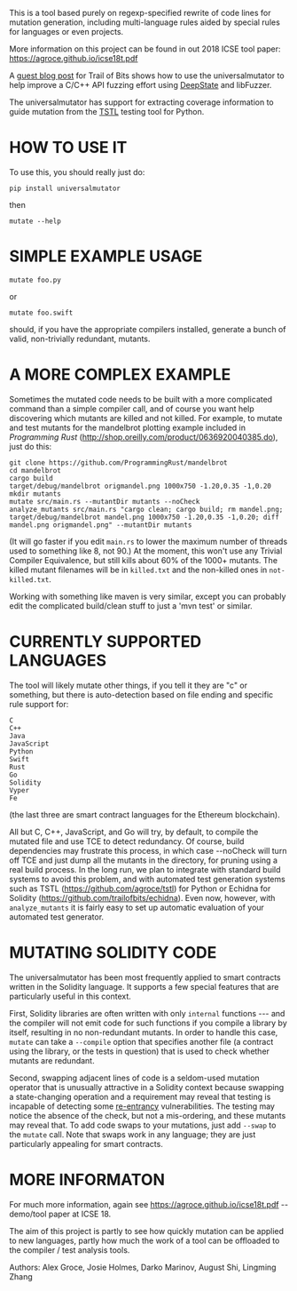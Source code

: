 This is a tool based purely on regexp-specified rewrite of code lines for mutation generation, including
multi-language rules aided by special rules for languages or even projects.

More information on this project can be found in out 2018 ICSE tool paper: https://agroce.github.io/icse18t.pdf 

A [guest blog post](https://blog.trailofbits.com/2019/01/23/fuzzing-an-api-with-deepstate-part-2/) for Trail of Bits shows how to use the universalmutator to help improve a C/C++ API fuzzing effort using [DeepState](https://github.com/trailofbits/deepstate) and libFuzzer.

The universalmutator has support for extracting coverage information to guide mutation from the [TSTL](https://github.com/agroce/tstl) testing tool for Python.

HOW TO USE IT
=============

To use this, you should really just do:

`pip install universalmutator`

then

`mutate --help`

SIMPLE EXAMPLE USAGE
====================

`mutate foo.py`

or

`mutate foo.swift`

should, if you have the appropriate compilers installed, generate a bunch of valid, non-trivially redundant, mutants.


A MORE COMPLEX EXAMPLE
======================

Sometimes the mutated code needs to be built with a more complicated command than a simple compiler call, and of course you want help discovering which mutants are killed and not killed.  For example, to mutate and test mutants for the mandelbrot plotting example included in _Programming Rust_ (http://shop.oreilly.com/product/0636920040385.do), just do this:


    git clone https://github.com/ProgrammingRust/mandelbrot
    cd mandelbrot
    cargo build
    target/debug/mandelbrot origmandel.png 1000x750 -1.20,0.35 -1,0.20
    mkdir mutants
    mutate src/main.rs --mutantDir mutants --noCheck
    analyze_mutants src/main.rs "cargo clean; cargo build; rm mandel.png; target/debug/mandelbrot mandel.png 1000x750 -1.20,0.35 -1,0.20; diff mandel.png origmandel.png" --mutantDir mutants

(It will go faster if you edit `main.rs` to lower the maximum number of threads used to something like 8, not 90.) At the moment, this won't use any Trivial Compiler Equivalence, but still kills about 60% of the 1000+ mutants. The killed mutant filenames will be in `killed.txt` and the non-killed ones in `not-killed.txt`.

Working with something like maven is very similar, except you can probably edit the complicated build/clean stuff to just a 'mvn test' or similar.

CURRENTLY SUPPORTED LANGUAGES
=============================

The tool will likely mutate other things, if you tell it they are "c" or something, but there is auto-detection based on file ending and specific rule support for:

```
C
C++
Java
JavaScript
Python
Swift
Rust
Go
Solidity
Vyper
Fe
```

(the last three are smart contract languages for the Ethereum blockchain).

All but C, C++, JavaScript, and Go will try, by default, to compile the mutated
file and use TCE to detect redundancy.  Of course, build dependencies
may frustrate this process, in which case --noCheck will turn off TCE
and just dump all the mutants in the directory, for pruning using a
real build process.  In the long run, we plan to integrate with
standard build systems to avoid this problem, and with automated test
generation systems such as TSTL (https://github.com/agroce/tstl) for
Python or Echidna for Solidity
(https://github.com/trailofbits/echidna).  Even now, however, with
`analyze_mutants` it is fairly easy to set up automatic evaluation of
your automated test generator.

MUTATING SOLIDITY CODE
==================

The universalmutator has been most frequently applied to smart
contracts written in the Solidity language.  It supports a few special
features that are particularly useful in this context.

First,
Solidity libraries are often written with only `internal` functions
--- and the compiler will not emit code for such functions if you
compile a library by itself, resulting in no non-redundant mutants.
In order to handle this case, `mutate` can take a `--compile` option
that specifies another file (a contract using the library, or the
tests in question) that is used to check whether mutants are
redundant.

Second, swapping adjacent lines of code is a seldom-used mutation
operator that is unusually attractive in a Solidity context because
swapping a state-changing operation and a requirement may reveal that
testing is incapable of detecting some
[re-entrancy](https://github.com/crytic/not-so-smart-contracts/tree/master/reentrancy)
vulnerabilities.  The testing may notice the absence of the check, but
not a mis-ordering, and these mutants may reveal that.  To add code
swaps to your mutations, just add `--swap` to the `mutate` call.  Note
that swaps work in any language; they are just particularly appealing
for smart contracts.

MORE INFORMATON
===============

For much more information, again see https://agroce.github.io/icse18t.pdf -- demo/tool paper at ICSE 18.

The aim of this project is partly to see how quickly mutation can be applied to new languages, partly how much the work of a tool can be
offloaded to the compiler / test analysis tools.

Authors:  Alex Groce, Josie Holmes, Darko Marinov, August Shi, Lingming Zhang
